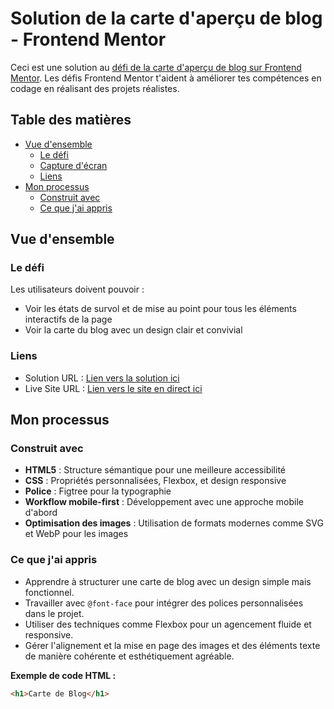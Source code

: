 # Solution de la carte d'aperçu de blog - Frontend Mentor

Ceci est une solution au [défi de la carte d'aperçu de blog sur Frontend Mentor](https://www.frontendmentor.io/challenges/blog-preview-card-ckPaj01IcS). Les défis Frontend Mentor t'aident à améliorer tes compétences en codage en réalisant des projets réalistes.

## Table des matières

- [Vue d'ensemble](#vue-densemble)
  - [Le défi](#le-défi)
  - [Capture d'écran](#capture-décran)
  - [Liens](#liens)
- [Mon processus](#mon-processus)
  - [Construit avec](#construit-avec)
  - [Ce que j'ai appris](#ce-que-jai-appris)

## Vue d'ensemble

### Le défi

Les utilisateurs doivent pouvoir :

- Voir les états de survol et de mise au point pour tous les éléments interactifs de la page
- Voir la carte du blog avec un design clair et convivial

### Liens

- Solution URL : [Lien vers la solution ici](https://github.com/ange14032005/blog_card.git)
- Live Site URL : [Lien vers le site en direct ici](https://ange14032005.github.io/blog_card/)

## Mon processus

### Construit avec

- **HTML5** : Structure sémantique pour une meilleure accessibilité
- **CSS** : Propriétés personnalisées, Flexbox, et design responsive
- **Police** : Figtree pour la typographie
- **Workflow mobile-first** : Développement avec une approche mobile d'abord
- **Optimisation des images** : Utilisation de formats modernes comme SVG et WebP pour les images

### Ce que j'ai appris

- Apprendre à structurer une carte de blog avec un design simple mais fonctionnel.
- Travailler avec `@font-face` pour intégrer des polices personnalisées dans le projet.
- Utiliser des techniques comme Flexbox pour un agencement fluide et responsive.
- Gérer l'alignement et la mise en page des images et des éléments texte de manière cohérente et esthétiquement agréable.

**Exemple de code HTML :**

```html
<h1>Carte de Blog</h1>
